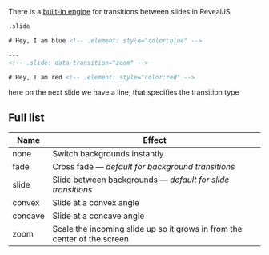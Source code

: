 There is a [built-in engine](https://revealjs.com/transitions/) for transitions between slides in RevealJS

```html
.slide

# Hey, I am blue <!-- .element: style="color:blue" -->

---
<!-- .slide: data-transition="zoom" -->

# Hey, I am red <!-- .element: style="color:red" -->
```

here on the next slide we have a line,  that specifies the transition type

## Full list

| Name    | Effect                                                                   |
| ------- | ------------------------------------------------------------------------ |
| none    | Switch backgrounds instantly                                             |
| fade    | Cross fade — _default for background transitions_                        |
| slide   | Slide between backgrounds — _default for slide transitions_              |
| convex  | Slide at a convex angle                                                  |
| concave | Slide at a concave angle                                                 |
| zoom    | Scale the incoming slide up so it grows in from the center of the screen |
